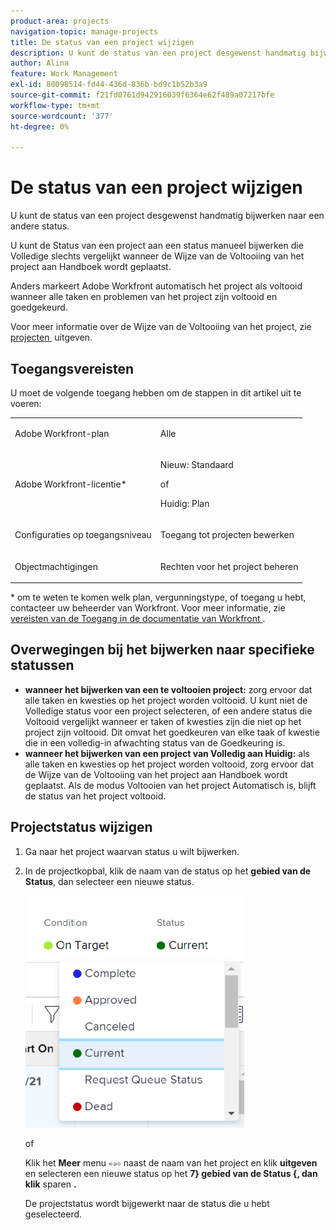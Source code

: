 ```yaml
---
product-area: projects
navigation-topic: manage-projects
title: De status van een project wijzigen
description: U kunt de status van een project desgewenst handmatig bijwerken naar een andere status. U kunt de Status van een project aan een status manueel bijwerken die Volledige slechts vergelijkt wanneer de Wijze van de Voltooiing van het project aan Handboek wordt geplaatst.
author: Alina
feature: Work Management
exl-id: 80098514-fd44-436d-836b-bd9c1b52b3a9
source-git-commit: f21fd0761d942916039f6364e62f489a07217bfe
workflow-type: tm+mt
source-wordcount: '377'
ht-degree: 0%

---
```


# De status van een project wijzigen

<!--Audited: 02/2024-->

U kunt de status van een project desgewenst handmatig bijwerken naar een andere status.

U kunt de Status van een project aan een status manueel bijwerken die Volledige slechts vergelijkt wanneer de Wijze van de Voltooiing van het project aan Handboek wordt geplaatst.

Anders markeert Adobe Workfront automatisch het project als voltooid wanneer alle taken en problemen van het project zijn voltooid en goedgekeurd.

Voor meer informatie over de Wijze van de Voltooiing van het project, zie [&#x200B; projecten &#x200B;](/help/quicksilver/manage-work/projects/manage-projects/edit-projects.md) uitgeven.

## Toegangsvereisten

U moet de volgende toegang hebben om de stappen in dit artikel uit te voeren:

<table style="table-layout:auto"> 
 <col> 
 <col> 
 <tbody> 
  <tr> 
   <td role="rowheader">Adobe Workfront-plan</td> 
   <td> <p>Alle</p> </td> 
  </tr> 
  <tr> 
   <td role="rowheader">Adobe Workfront-licentie*</td> 
   <td> <p>Nieuw: Standaard </p> 
   of
   <p>Huidig: Plan </p>
   </td> 
  </tr> 
  <tr> 
   <td role="rowheader">Configuraties op toegangsniveau</td> 
   <td> <p>Toegang tot projecten bewerken</p> </td> 
  </tr> 
  <tr> 
   <td role="rowheader">Objectmachtigingen</td> 
   <td> <p>Rechten voor het project beheren</p> </td> 
  </tr> 
 </tbody> 
</table>

&#42; om te weten te komen welk plan, vergunningstype, of toegang u hebt, contacteer uw beheerder van Workfront. Voor meer informatie, zie [&#x200B; vereisten van de Toegang in de documentatie van Workfront &#x200B;](/help/quicksilver/administration-and-setup/add-users/access-levels-and-object-permissions/access-level-requirements-in-documentation.md).

## Overwegingen bij het bijwerken naar specifieke statussen

* **wanneer het bijwerken van een te voltooien project:** zorg ervoor dat alle taken en kwesties op het project worden voltooid. U kunt niet de Volledige status voor een project selecteren, of een andere status die Voltooid vergelijkt wanneer er taken of kwesties zijn die niet op het project zijn voltooid. Dit omvat het goedkeuren van elke taak of kwestie die in een volledig-in afwachting status van de Goedkeuring is.
* **wanneer het bijwerken van een project van Volledig aan Huidig:** als alle taken en kwesties op het project worden voltooid, zorg ervoor dat de Wijze van de Voltooiing van het project aan Handboek wordt geplaatst. Als de modus Voltooien van het project Automatisch is, blijft de status van het project voltooid.

## Projectstatus wijzigen

1. Ga naar het project waarvan status u wilt bijwerken.
1. In de projectkopbal, klik de naam van de status op het **gebied van de Status**, dan selecteer een nieuwe status.

   ![&#x200B; het projectstatus van de Verandering &#x200B;](assets/change-project-status-in-header-drop-down-nwe-350x371.png)

   of

   Klik het **Meer** menu ![&#x200B; Meer menu &#x200B;](assets/qs-more-menu.png) naast de naam van het project en klik **uitgeven** en selecteren een nieuwe status op het **7&rbrace; gebied van de Status &lbrace;, dan klik** sparen **.**

   De projectstatus wordt bijgewerkt naar de status die u hebt geselecteerd.
